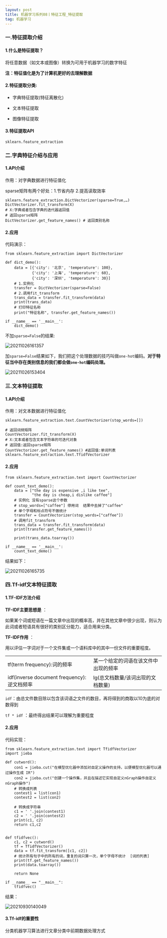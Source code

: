 ```yaml
---
layout: post
title: 机器学习系列08丨特征工程_特征提取
tag: 机器学习
---
```


### 一.特征提取介绍

#### 1.什么是特征提取？

将任意数据（如文本或图像）转换为可用于机器学习的数字特征

**注：特征值化是为了计算机更好的去理解数据**

#### 2.特征提取分类:

- 字典特征提取(特征离散化)

- 文本特征提取

- 图像特征提取

#### 3.特征提取API

    sklearn.feature_extraction

### 二.字典特征介绍与应用

#### 1.API介绍

作用：对字典数据进行特征值化

sparse矩阵有两个好处：1.节省内存 2.提高读取效率

    sklearn.feature_extraction.DictVectorizer(sparse=True,…)
    DictVectorizer.fit_transform(X)
    # X:字典或者包含字典的迭代器返回值
    # 返回sparse矩阵
    DictVectorizer.get_feature_names() # 返回类别名称

#### 2.应用

代码演示：

    from sklearn.feature_extraction import DictVectorizer

    def dict_demo():
        data = [{'city': '北京', 'temperature': 100},
                {'city': '上海', 'temperature': 60},
                {'city': '深圳', 'temperature': 30}]
        # 1.实例化
        transfer = DictVectorizer(sparse=False)
        # 2.调用fit_transform
        trans_data = transfer.fit_transform(data)
        print(trans_data)
        # 打印特征名称
        print("特征名称", transfer.get_feature_names())

    if __name__ == '__main__':
        dict_demo()

不加`sparse=False`的结果:

![20211026161357](https://cdn.jsdelivr.net/gh/luckykang/picture_bed/blogs_images/20211026161357.png)

加`sparse=False`结果如下，我们把这个处理数据的技巧叫做`one-hot`编码。**对于特征当中存在类别信息的我们都会做`one-hot`编码处理。**

![20211026153404](https://cdn.jsdelivr.net/gh/luckykang/picture_bed/blogs_images/20211026153404.png)

### 三.文本特征提取

#### 1.API介绍

作用：对文本数据进行特征值化

    sklearn.feature_extraction.text.CountVectorizer(stop_words=[])

    # 返回词频矩阵
    CountVectorizer.fit_transform(X)
    # X:文本或者包含文本字符串的可迭代对象
    # 返回值:返回sparse矩阵
    CountVectorizer.get_feature_names() #返回值:单词列表
    sklearn.feature_extraction.text.TfidfVectorizer

#### 2.应用

    from sklearn.feature_extraction.text import CountVectorizer

    def count_text_demo():
        data = ["the day is expensive ,i like tee",
                "the day is cheap,i dislike caffee"]
        # 实例化 没有sparse这个参数
        # stop_words=["caffee"] 停用词  结果中去掉了"caffee"
        # 单个字母和标点符号不做统计
        transfer = CountVectorizer(stop_words=["caffee"])
        # 调用fit_transform
        trans_data = transfer.fit_transform(data)
        print(transfer.get_feature_names())

        print(trans_data.toarray())

    if __name__ == '__main__':
        count_text_demo()

结果如下：

![20211026165735](https://cdn.jsdelivr.net/gh/luckykang/picture_bed/blogs_images/20211026165735.png)

### 四.Tf-idf文本特征提取

#### 1.TF-IDF方法介绍

**TF-IDF主要思想是** ：

如果某个词或短语在一篇文章中出现的概率高，并在其他文章中很少出现，则认为此词或者短语具有很好的类别区分能力，适合用来分类。

**TF-IDF作用** ：

用以评估一字词对于一个文件集或一个语料库中的其中一份文件的重要程度。

|                             |       |
|            ----             | ----  |
| tf(term frequency):词的频率  | 某一个给定的词语在该文件中出现的频率 |
| idf(inverse document frequency):逆文档频率  | lg(总文档数量/该词出现的文档数量) |

`idf`：由总文件数目除以包含该词语之文件的数目，再将得到的商取以10为底的对数得到

`tf * idf` ：最终得出结果可以理解为重要程度

#### 2.应用

代码实现：

    from sklearn.feature_extraction.text import TfidfVectorizer
    import jieba

    def cutword():
        con1 = jieba.cut("在模型优化器中添加对自定义操作的支持，以便模型优化器可以通过操作生成 IR")
        con2 = jieba.cut("创建一个操作集，并且在描述它实现自定义nGraph操作自定义nGraph操作")
        # 转换成列表
        contest1 = list(con1)
        contest2 = list(con2)

        # 转换成字符串
        c1 = ' '.join(contest1)
        c2 = ' '.join(contest2)
        print(c1, c2)
        return c1,c2


    def tfidfvec():
        c1, c2 = cutword()
        tf = TfidfVectorizer()
        data = tf.fit_transform([c1, c2])
        # 统计所有句子中的所有的词，重复的词只算一次，单个字母不统计  [词的列表]
        print(tf.get_feature_names())
        print(data.toarray())

        return None

    if __name__ == "__main__":
        tfidfvec()

结果：

![20210930140049](https://cdn.jsdelivr.net/gh/luckykang/picture_bed/blogs_images/20210930140049.png)

#### 3.Tf-idf的重要性

分类机器学习算法进行文章分类中前期数据处理方式